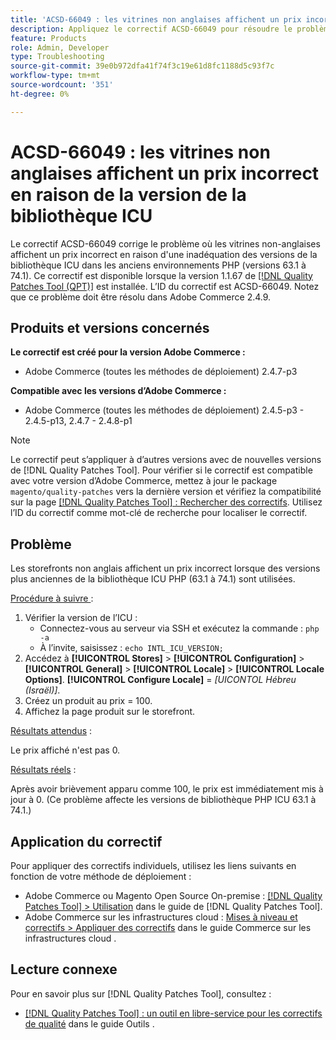 ```yaml
---
title: 'ACSD-66049 : les vitrines non anglaises affichent un prix incorrect en raison de la version de la bibliothèque ICU'
description: Appliquez le correctif ACSD-66049 pour résoudre le problème d'Adobe Commerce où les vitrines non-anglaises affichent un prix incorrect en raison de l'inadéquation de la version de la bibliothèque ICU dans les anciens environnements PHP (versions 63.1 à 74.1).
feature: Products
role: Admin, Developer
type: Troubleshooting
source-git-commit: 39e0b972dfa41f74f3c19e61d8fc1188d5c93f7c
workflow-type: tm+mt
source-wordcount: '351'
ht-degree: 0%

---
```



# ACSD-66049 : les vitrines non anglaises affichent un prix incorrect en raison de la version de la bibliothèque ICU

Le correctif ACSD-66049 corrige le problème où les vitrines non-anglaises affichent un prix incorrect en raison d&#39;une inadéquation des versions de la bibliothèque ICU dans les anciens environnements PHP (versions 63.1 à 74.1). Ce correctif est disponible lorsque la version 1.1.67 de [[!DNL Quality Patches Tool (QPT)]](/help/tools/quality-patches-tool/quality-patches-tool-to-self-serve-quality-patches.md) est installée. L’ID du correctif est ACSD-66049. Notez que ce problème doit être résolu dans Adobe Commerce 2.4.9.

## Produits et versions concernés

**Le correctif est créé pour la version Adobe Commerce :**

* Adobe Commerce (toutes les méthodes de déploiement) 2.4.7-p3

**Compatible avec les versions d’Adobe Commerce :**

* Adobe Commerce (toutes les méthodes de déploiement) 2.4.5-p3 - 2.4.5-p13, 2.4.7 - 2.4.8-p1

>[!NOTE]
>
>Le correctif peut s’appliquer à d’autres versions avec de nouvelles versions de [!DNL Quality Patches Tool]. Pour vérifier si le correctif est compatible avec votre version d’Adobe Commerce, mettez à jour le package `magento/quality-patches` vers la dernière version et vérifiez la compatibilité sur la page [[!DNL Quality Patches Tool] : Rechercher des correctifs](https://experienceleague.adobe.com/tools/commerce-quality-patches/index.html). Utilisez l’ID du correctif comme mot-clé de recherche pour localiser le correctif.

## Problème

Les storefronts non anglais affichent un prix incorrect lorsque des versions plus anciennes de la bibliothèque ICU PHP (63.1 à 74.1) sont utilisées.

<u>Procédure à suivre </u> :

1. Vérifier la version de l’ICU :
   * Connectez-vous au serveur via SSH et exécutez la commande : `php -a`
   * À l’invite, saisissez : `echo INTL_ICU_VERSION;`
1. Accédez à **[!UICONTROL Stores]** > **[!UICONTROL Configuration]** > **[!UICONTROL General]** > **[!UICONTROL Locale]** > **[!UICONTROL Locale Options]**. **[!UICONTROL Configure Locale]** = *[UICONTOL Hébreu (Israël)]*.
1. Créez un produit au prix = 100.
1. Affichez la page produit sur le storefront.

<u>Résultats attendus</u> :

Le prix affiché n&#39;est pas 0.

<u>Résultats réels</u> :

Après avoir brièvement apparu comme 100, le prix est immédiatement mis à jour à 0.
(Ce problème affecte les versions de bibliothèque PHP ICU 63.1 à 74.1.)

## Application du correctif

Pour appliquer des correctifs individuels, utilisez les liens suivants en fonction de votre méthode de déploiement :

* Adobe Commerce ou Magento Open Source On-premise : [[!DNL Quality Patches Tool] > Utilisation](/help/tools/quality-patches-tool/usage.md) dans le guide de [!DNL Quality Patches Tool].
* Adobe Commerce sur les infrastructures cloud : [Mises à niveau et correctifs > Appliquer des correctifs](https://experienceleague.adobe.com/docs/commerce-cloud-service/user-guide/develop/upgrade/apply-patches.html) dans le guide Commerce sur les infrastructures cloud .

## Lecture connexe

Pour en savoir plus sur [!DNL Quality Patches Tool], consultez :

* [[!DNL Quality Patches Tool] : un outil en libre-service pour les correctifs de qualité](/help/tools/quality-patches-tool/quality-patches-tool-to-self-serve-quality-patches.md) dans le guide Outils .

